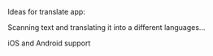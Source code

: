 Ideas for translate app:

Scanning text and translating it into a different languages...


iOS and Android support
